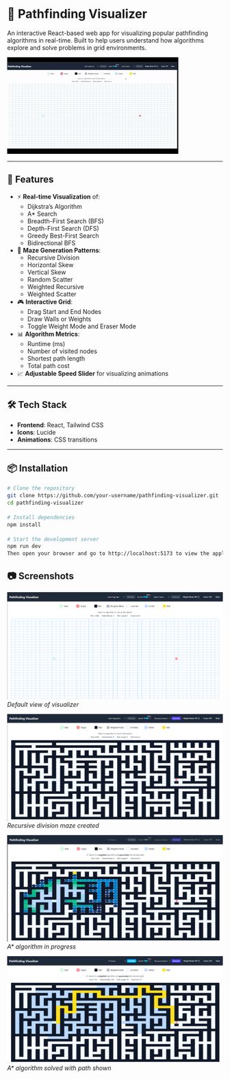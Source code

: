 # 🧭 Pathfinding Visualizer

An interactive React-based web app for visualizing popular pathfinding algorithms in real-time. Built to help users understand how algorithms explore and solve problems in grid environments.

![Pathfinding Visualizer Demo](public/pathfinding-visualizer.gif)

---

## 🚀 Features

- ⚡ **Real-time Visualization** of:
  - Dijkstra’s Algorithm
  - A\* Search
  - Breadth-First Search (BFS)
  - Depth-First Search (DFS)
  - Greedy Best-First Search
  - Bidirectional BFS
- 🧱 **Maze Generation Patterns**:
  - Recursive Division
  - Horizontal Skew
  - Vertical Skew
  - Random Scatter
  - Weighted Recursive
  - Weighted Scatter
- 🎮 **Interactive Grid**:
  - Drag Start and End Nodes
  - Draw Walls or Weights
  - Toggle Weight Mode and Eraser Mode
- 📊 **Algorithm Metrics**:
  - Runtime (ms)
  - Number of visited nodes
  - Shortest path length
  - Total path cost
- 📈 **Adjustable Speed Slider** for visualizing animations

---

## 🛠️ Tech Stack

- **Frontend**: React, Tailwind CSS
- **Icons**: Lucide
- **Animations**: CSS transitions

---

## 📦 Installation

```bash
# Clone the repository
git clone https://github.com/your-username/pathfinding-visualizer.git
cd pathfinding-visualizer

# Install dependencies
npm install

# Start the development server
npm run dev
Then open your browser and go to http://localhost:5173 to view the application.
```

## 📷 Screenshots

<p>
  <img src="public/pathfinding-visualizer-image1.png" alt="Pathfinding Visualizer Screenshot 1" width="600"/>
  <br/>
  <em>Default view of visualizer</em>
</p>
<p>
  <img src="public/pathfinding-visualizer-image2.png" alt="Pathfinding Visualizer Screenshot 1" width="600"/>
  <br/>
  <em>Recursive division maze created</em>
</p>
<p>
  <img src="public/pathfinding-visualizer-image3.png" alt="Pathfinding Visualizer Screenshot 1" width="600"/>
  <br/>
  <em>A* algorithm in progress</em>
</p>
<p >
  <img src="public/pathfinding-visualizer-image4.png" alt="Pathfinding Visualizer Screenshot 1" width="600"/>
  <br/>
  <em>A* algorithm solved with path shown</em>
</p>
